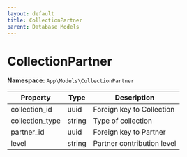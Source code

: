 ```yaml
---
layout: default
title: CollectionPartner
parent: Database Models
---
```

# CollectionPartner

**Namespace:** `App\Models\CollectionPartner`

| Property        | Type   | Description                |
| --------------- | ------ | -------------------------- |
| collection_id   | uuid   | Foreign key to Collection  |
| collection_type | string | Type of collection         |
| partner_id      | uuid   | Foreign key to Partner     |
| level           | string | Partner contribution level |
